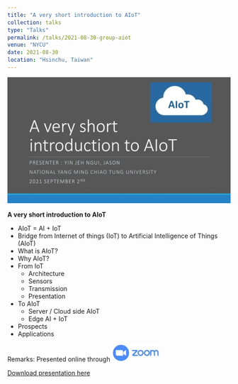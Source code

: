 ```yaml
---
title: "A very short introduction to AIoT"
collection: talks
type: "Talks"
permalink: /talks/2021-08-30-group-aiot
venue: "NYCU"
date: 2021-08-30
location: "Hsinchu, Taiwan"
---
```


<img src="/files/talks_seminar/20210830-talk-aiot.jpg">

**A very short introduction to AIoT**
- AIoT = AI + IoT
- Bridge from Internet of things (IoT) to Artificial Intelligence of Things (AIoT)
- What is AIoT?
- Why AIoT?
- From IoT 
  - Architecture
  - Sensors
  - Transmission 
  - Presentation
- To AIoT
  - Server / Cloud side AIoT
  - Edge AI + IoT
- Prospects
- Applications

Remarks: Presented online through  <img src="/images/zoom-106x40.jpg">

<a href='https://flyercarol.github.io/files/20210830-talk-aiot.pdf'>Download presentation here</a>
